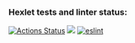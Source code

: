 ### Hexlet tests and linter status:
[![Actions Status](https://github.com/manylovv/frontend-project-lvl1/workflows/hexlet-check/badge.svg)](https://github.com/manylovv/frontend-project-lvl1/actions)
<a href="https://codeclimate.com/github/codeclimate/codeclimate/maintainability"><img src="https://api.codeclimate.com/v1/badges/a99a88d28ad37a79dbf6/maintainability" /></a>
[![eslint](https://github.com/manylovv/frontend-project-lvl1/actions/workflows/eslint.yml/badge.svg)](https://github.com/manylovv/frontend-project-lvl1/actions/workflows/eslint.yml)
